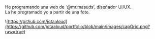 He programando una web de '@mr.masuds', diseñador UI/UX.</br>
La he programado yo a partir de una foto.

![https://github.com/jotaaloud](https://github.com/jotaaloud/portfolio/blob/main/images/capGrid.png?raw=true)
